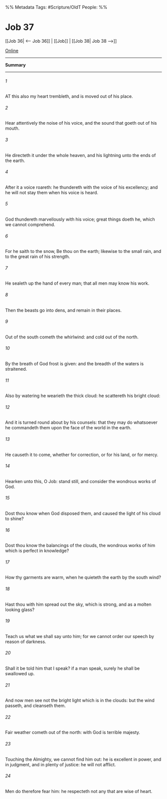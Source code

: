 

%% Metadata
Tags: #Scripture/OldT
People: 
%%
# Job 37
[[Job 36| <-- Job 36]] | [[Job]] | [[Job 38| Job 38 -->]]

[Online](https://churchofjesuschrist.org/study/scriptures/ot/job/37?lang=eng)

---
__Summary__



---

###### 1
AT this also my heart trembleth, and is moved out of his place.
###### 2
Hear attentively the noise of his voice, and the sound that goeth out of his mouth.
###### 3
He directeth it under the whole heaven, and his lightning unto the ends of the earth.
###### 4
After it a voice roareth: he thundereth with the voice of his excellency; and he will not stay them when his voice is heard.
###### 5
God thundereth marvellously with his voice; great things doeth he, which we cannot comprehend.
###### 6
For he saith to the snow, Be thou on the earth; likewise to the small rain, and to the great rain of his strength.
###### 7
He sealeth up the hand of every man; that all men may know his work.
###### 8
Then the beasts go into dens, and remain in their places.
###### 9
Out of the south cometh the whirlwind: and cold out of the north.
###### 10
By the breath of God frost is given: and the breadth of the waters is straitened.
###### 11
Also by watering he wearieth the thick cloud: he scattereth his bright cloud:
###### 12
And it is turned round about by his counsels: that they may do whatsoever he commandeth them upon the face of the world in the earth.
###### 13
He causeth it to come, whether for correction, or for his land, or for mercy.
###### 14
Hearken unto this, O Job: stand still, and consider the wondrous works of God.
###### 15
Dost thou know when God disposed them, and caused the light of his cloud to shine?
###### 16
Dost thou know the balancings of the clouds, the wondrous works of him which is perfect in knowledge?
###### 17
How thy garments are warm, when he quieteth the earth by the south wind?
###### 18
Hast thou with him spread out the sky, which is strong, and as a molten looking glass?
###### 19
Teach us what we shall say unto him; for we cannot order our speech by reason of darkness.
###### 20
Shall it be told him that I speak?  if a man speak, surely he shall be swallowed up.
###### 21
And now men see not the bright light which is in the clouds: but the wind passeth, and cleanseth them.
###### 22
Fair weather cometh out of the north: with God is terrible majesty.
###### 23
Touching the Almighty, we cannot find him out: he is excellent in power, and in judgment, and in plenty of justice: he will not afflict.
###### 24
Men do therefore fear him: he respecteth not any that are wise of heart.



